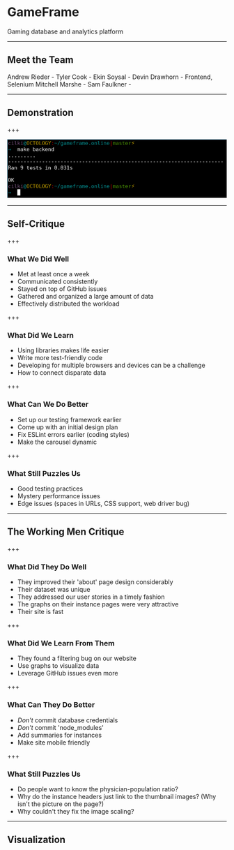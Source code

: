 # GameFrame

Gaming database and analytics platform

---

## Meet the Team

Andrew Rieder - 
Tyler Cook - 
Ekin Soysal - 
Devin Drawhorn - Frontend, Selenium
Mitchell Marshe - 
Sam Faulkner - 

---

## Demonstration

+++

![Our Backend Tests](assets/image/tests-backend.png)

---

## Self-Critique

+++

### What We Did Well

- Met at least once a week
- Communicated consistently
- Stayed on top of GitHub issues
- Gathered and organized a large amount of data
- Effectively distributed the workload

+++

### What Did We Learn

- Using libraries makes life easier
- Write more test-friendly code
- Developing for multiple browsers and devices can be a challenge
- How to connect disparate data

+++

### What Can We Do Better

- Set up our testing framework earlier
- Come up with an initial design plan
- Fix ESLint errors earlier (coding styles)
- Make the carousel dynamic

+++

### What Still Puzzles Us

- Good testing practices
- Mystery performance issues
- Edge issues (spaces in URLs, CSS support, web driver bug)

---

## The Working Men Critique

+++

### What Did They Do Well

- They improved their 'about' page design considerably
- Their dataset was unique
- They addressed our user stories in a timely fashion
- The graphs on their instance pages were very attractive
- Their site is fast

+++

### What Did We Learn From Them

- They found a filtering bug on our website
- Use graphs to visualize data
- Leverage GitHub issues even more

+++

### What Can They Do Better

- *Don't* commit database credentials
- *Don't* commit 'node\_modules'
- Add summaries for instances
- Make site mobile friendly

+++

### What Still Puzzles Us

- Do people want to know the physician-population ratio?
- Why do the instance headers just link to the thumbnail images? (Why isn't the picture on the page?)
- Why couldn't they fix the image scaling?

---

## Visualization
